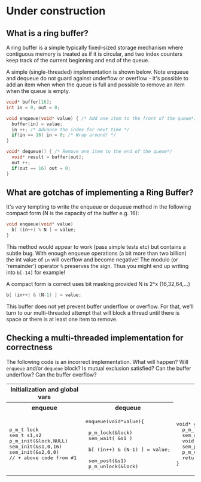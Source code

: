 # Under construction
## What is a ring buffer?
A ring buffer is a simple typically fixed-sized storage mechanism where contiguous memory is treated as if it is circular, and two index counters keep track of the current beginning and end of the queue. 

A simple (single-threaded) implementation is shown below. Note enqueue and dequeue do not guard against underflow or overflow - it's possible to add an item when when the queue is full and possible to remove an item when the queue is empty.

```C
void* buffer[16];
int in = 0, out = 0;

void enqueue(void* value) { /* Add one item to the front of the queue*/
  buffer[in] = value;
  in ++; /* Advance the index for next time */
  if(in == 16) in = 0; /* Wrap around! */
}

void* dequeue() { /* Remove one item to the end of the queue*/
  void* result = buffer[out];
  out ++;
  if(out == 16) out = 0;
}
```

## What are gotchas of implementing a Ring Buffer?
It's very tempting to write the enqueue or dequeue method in the following compact form (N is the capacity of the buffer e.g. 16):
```C
void enqueue(void* value)
  b[ (in++) % N ] = value;
}
```
This method would appear to work (pass simple tests etc) but contains a subtle bug. With enough enqueue operations (a bit more than two billion) the int value of `in` will overflow and become negative! The modulo (or 'remainder') operator `%` preserves the sign. Thus you might end up writing into `b[-14]`  for example! 

A compact form is correct uses bit masking provided N is 2^x (16,32,64,...)
```C
b[ (in++) & (N-1) ] = value;
```

This buffer does not yet prevent buffer underflow or overflow. For that, we'll turn to our multi-threaded attempt that will block a thread until there is space or there is at least one item to remove.

## Checking a multi-threaded implementation for correctness

The following code is an incorrect implementation. What will happen? Will `enqueue` and/or `dequeue` block? Is mutual exclusion satisfied? Can the buffer underflow? Can the buffer overflow?

<table><tr><th>Initialization and global vars</th>

</tr>
<tr><th>enqueue</th><th>dequeue</th></tr>
<tr><td><pre>
p_m_t lock
sem_t s1,s2
p_m_init(&lock,NULL)
sem_init(&s1,0,16)
sem_init(&s2,0,0)
// + above code from #1	
</pre></td><td>

<pre>enqueue(void*value){

 p_m_lock(&lock)
 sem_wait( &s1 )
 
 b[ (in++) & (N-1) ] = value;

 sem_post(&s1)
 p_m_unlock(&lock)
</pre>
</td>
<td>
<pre>void* dequeue(){
  p_m_lock(&lock)
  sem_wait(&s2)
  void * result = b[(out++) & 15]
  sem_post(&s2)
  p_m_unlock(&lock)
  return resul;
}</pre>
</td>
</table>
